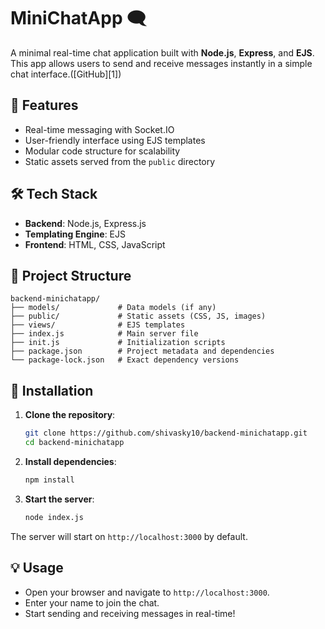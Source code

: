 
# MiniChatApp 🗨️

A minimal real-time chat application built with **Node.js**, **Express**, and **EJS**. This app allows users to send and receive messages instantly in a simple chat interface.([GitHub][1])

## 🚀 Features

* Real-time messaging with Socket.IO
* User-friendly interface using EJS templates
* Modular code structure for scalability
* Static assets served from the `public` directory

## 🛠️ Tech Stack

* **Backend**: Node.js, Express.js
* **Templating Engine**: EJS
* **Frontend**: HTML, CSS, JavaScript

## 📁 Project Structure

```
backend-minichatapp/
├── models/             # Data models (if any)
├── public/             # Static assets (CSS, JS, images)
├── views/              # EJS templates
├── index.js            # Main server file
├── init.js             # Initialization scripts
├── package.json        # Project metadata and dependencies
└── package-lock.json   # Exact dependency versions
```



## 🔧 Installation

1. **Clone the repository**:

   ```bash
   git clone https://github.com/shivasky10/backend-minichatapp.git
   cd backend-minichatapp
   ```



2. **Install dependencies**:

   ```bash
   npm install
   ```



3. **Start the server**:

   ```bash
   node index.js
   ```



The server will start on `http://localhost:3000` by default.

## 💡 Usage

* Open your browser and navigate to `http://localhost:3000`.
* Enter your name to join the chat.
* Start sending and receiving messages in real-time!
